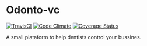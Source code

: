 # Odonto-vc

[![TravisCI](https://travis-ci.org/breim/odonto-vc.svg?branch=master)](https://travis-ci.org/breim/odonto-vc)
[![Code Climate](https://codeclimate.com/github/breim/odonto-vc/badges/gpa.svg)](https://codeclimate.com/github/breim/odonto-vc)
[![Coverage Status](https://coveralls.io/repos/github/breim/odonto-vc/badge.svg?branch=master)](https://coveralls.io/github/breim/odonto-vc?branch=master)

A small plataform to help dentists control your bussines.
